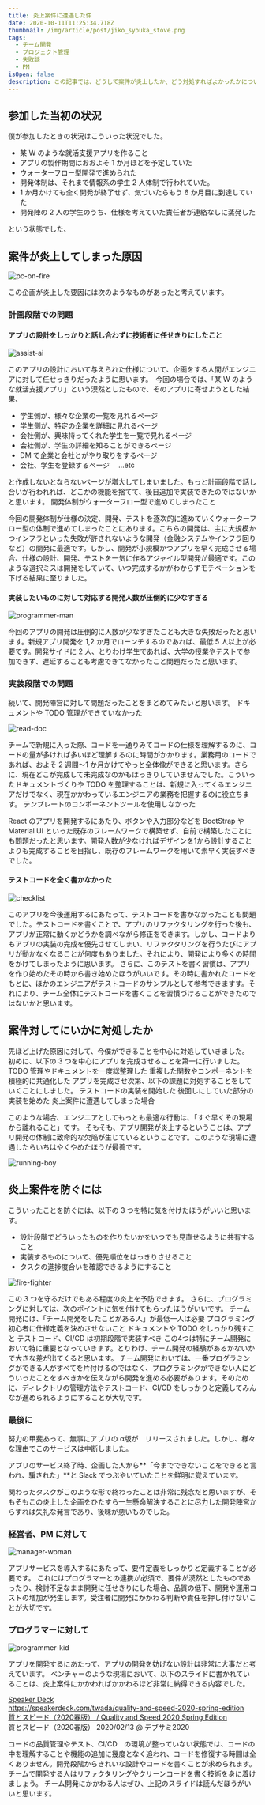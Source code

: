```yaml
---
title: 炎上案件に遭遇した件
date: 2020-10-11T11:25:34.718Z
thumbnail: /img/article/post/jiko_syouka_stove.png
tags:
  - チーム開発
  - プロジェクト管理
  - 失敗談
  - PM
isOpen: false
description: この記事では、どうして案件が炎上したか、どう対処すればよかったかについて、過去を振り返って書いていきたいと思います。このような状況は、どのような現場でも起こりえます。当時参加したプロジェクトを批判しているわけではありません。失敗の原因を分析し、対処法をまとめ、多くのアプリ開発関係者へ知見を広げることで多くの開発現場でこの状況に巻き込まないことを目的としています。
---
```

## 参加した当初の状況

僕が参加したときの状況はこういった状況でした。

* 某 W のような就活支援アプリを作ること
* アプリの製作期間はおおよそ 1 か月ほどを予定していた
* ウォーターフロー型開発で進められた
* 開発体制は、それまで情報系の学生 2 人体制で行われていた。
* 1 か月かけても全く開発が終了せず、気づいたらもう 6 か月目に到達していた
* 開発陣の 2 人の学生のうち、仕様を考えていた責任者が連絡なしに蒸発した

という状態でした、

## 案件が炎上してしまった原因



![pc-on-fire](/img/post/computer_internet_enjou.png)

この企画が炎上した要因には次のようなものがあったと考えています。

### 計画段階での問題

#### アプリの設計をしっかりと話し合わずに技術者に任せきりにしたこと


![assist-ai](img/post/ai_shigoto_makaseru.png "assist-ai")



このアプリの設計において与えられた仕様について、企画をする人間がエンジニアに対して任せっきりだったように思います。　今回の場合では、「某 W のような就活支援アプリ」という漠然としたもので、そのアプリに寄せようとした結果、

* 学生側が、様々な企業の一覧を見れるページ
* 学生側が、特定の企業を詳細に見れるページ
* 会社側が、興味持ってくれた学生を一覧で見れるページ
* 会社側が、学生の詳細を知ることができるページ
* DM で企業と会社とがやり取りをするページ
* 会社、学生を登録するページ　 ...etc

と作成しないとならないページが増大してしまいました。もっと計画段階で話し合いが行われれば、どこかの機能を捨てて、後日追加で実装できたのではないかと思います。
開発体制がウォーターフロー型で進めてしまったこと

今回の開発体制が仕様の決定、開発、テストを逐次的に進めていくウォーターフロー型の体制で進めてしまったことにあります。こちらの開発は、主に大規模かつインフラといった失敗が許されないような開発（金融システムやインフラ回りなど）の開発に最適です。しかし、開発が小規模かつアプリを早く完成させる場合、仕様の設計、開発、テストを一気に作るアジャイル型開発が最適です。このような選択ミスは開発をしていて、いつ完成するかがわからずモチベーションを下げる結果に至りました。

#### 実装したいものに対して対応する開発人数が圧倒的に少なすぎる

![programmer-man](/img/post/computer_man3_cry.png "programmer-man")



今回のアプリの開発は圧倒的に人数が少なすぎたことも大きな失敗だったと思います。新規アプリ開発を 1,2 か月でローンチするのであれば、最低 5 人以上が必要です。開発サイドに 2 人、とりわけ学生であれば、大学の授業やテストで参加できず、遅延することも考慮できてなかったこと問題だったと思います。

### 実装段階での問題

続いて、開発陣営に対して問題だったことをまとめてみたいと思います。
ドキュメントや TODO 管理ができていなかった

![read-doc](/img/post/setsumeisyo_woman.png "read-doc")

チームで新規に入った際、コードを一通りみてコードの仕様を理解するのに、コードの量が多ければ多いほど理解するのに時間がかかります。業務用のコードであれば、およそ 2 週間～1 か月かけてやっと全体像ができると思います。さらに、現在どこが完成して未完成なのかもはっきりしていませんでした。こういったドキュメントづくりや TODO を整理することは、新規に入ってくるエンジニアだけでなく、現在かかわっているエンジニアの業務を把握するのに役立ちます。
テンプレートのコンポーネントツールを使用しなかった

React のアプリを開発するにあたり、ボタンや入力部分などを BootStrap や Material UI といった既存のフレームワークで構築せず、自前で構築したことにも問題だったと思います。開発人数が少なければデザインを1から設計することよりも完成することを目指し、既存のフレームワークを用いて素早く実装すべきでした。

#### テストコードを全く書かなかった


![checklist](/img/post/clipboard4_check.png "checklist")

このアプリを今後運用するにあたって、テストコードを書かなかったことも問題でした。テストコードを書くことで、アプリのリファクタリングを行った後も、アプリが正常に動くかどうかを調べながら修正をできます。しかし、コードよりもアプリの実装の完成を優先させてしまい、リファクタリングを行うたびにアプリが動かなくなることが何度もありました。それにより、開発により多くの時間をかけてしまったように思います。
さらに、このテストを書く習慣は、アプリを作り始めたその時から書き始めたほうがいいです。その時に書かれたコードをもとに、ほかのエンジニアがテストコードのサンプルとして参考できますす。それにより、チーム全体にテストコードを書くことを習慣づけることができたのではないかと思います。

## 案件対してにいかに対処したか

先ほど上げた原因に対して、今僕ができることを中心に対処していきました。
初めに、以下の 3 つを中心にアプリを完成させることを第一に行いました。
TODO 管理やドキュメントを一度総整理した
重複した関数やコンポーネントを積極的に共通化した
アプリを完成させ次第、以下の課題に対処することをしていくことにしました。
テストコードの実装を開始した
後回しにしていた部分の実装を始めた
炎上案件に遭遇してしまった場合

このような場合、エンジニアとしてもっとも最適な行動は、「すぐ早くその現場から離れること」です。
そもそも、アプリ開発が炎上するということは、アプリ開発の体制に致命的な欠陥が生じているということです。このような現場に遭遇したらいちはやくやめたほうが最善です。


![running-boy](/img/post/ikanoosushi4_sugunigeru.png "running-boy")

## 炎上案件を防ぐには

こういったことを防ぐには、以下の 3 つを特に気を付けたほうがいいと思います。

* 設計段階でどういったものを作りたいかをいつでも見直せるように共有すること
* 実装するものについて、優先順位をはっきりさせること
* タスクの進捗度合いを確認できるようにすること

![fire-fighter](/img/post/figure_shouka.png "fire-fighter")

この 3 つを守るだけでもある程度の炎上を予防できます。
さらに、プログラミングに対しては、次のポイントに気を付けてもらったほうがいいです。
チーム開発には、「チーム開発をしたことがある人」が最低一人は必要
プログラミング初心者に仕様定義を決めさせないこと
ドキュメントや TODO をしっかり残すこと
テストコード、CI/CD は初期段階で実装すべき
この4つは特にチーム開発において特に重要となっていきます。とりわけ、チーム開発の経験があるかないかで大きな差が出てくると思います。
チーム開発においては、一番プログラミングができる人がすべてを片付けるのではなく、プログラミングができない人にどういったことをすべきかを伝えながら開発を進める必要があります。そのために、ディレクトリの管理方法やテストコード、CI/CD をしっかりと定義してみんなが進められるようにすることが大切です。

### 最後に

努力の甲斐あって、無事にアプリの α版が　リリースされました。しかし、様々な理由でこのサービスは中断しました。

アプリのサービス終了時、企画した人から**「今までできないことをできると言われ、騙された」**と Slack でつぶやいていたことを鮮明に覚えています。

関わったタスクがこのような形で終わったことは非常に残念だと思いますが、そもそもこの炎上した企画をひたすら一生懸命解決することに尽力した開発陣営からすれば失礼な発言であり、後味が悪いものでした。

### 経営者、PM に対して

![manager-woman](/img/post/manager_woman.png "manager-woman")


アプリサービスを導入するにあたって、要件定義をしっかりと定義することが必要です。 これにはプログラマーとの連携が必須で、要件が漠然としたものであったり、検討不足なまま開発に任せきりにした場合、品質の低下、開発や運用コストの増加が発生します。受注者に開発にかかわる判断や責任を押し付けないことが大切です。

### プログラマーに対して

![programmer-kid]( "/img/post/kid_job_boy_programmer.pngprogrammer-kid")

アプリを開発するにあたって、アプリの開発を妨げない設計は非常に大事だと考えています。
ベンチャーのような現場において、以下のスライドに書かれていることは、炎上案件にかかわればかかわるほど非常に納得できる内容でした。

<div class="bcard-wrapper"><span class="bcard-header withgfav"><div class="bcard-favicon" style="background-image: url(https://www.google.com/s2/favicons?domain=https://speakerdeck.com/twada/quality-and-speed-2020-spring-edition)"></div><div class="bcard-site"><a href="https://speakerdeck.com/twada/quality-and-speed-2020-spring-edition" rel="nofollow" target="_blank">Speaker Deck</a></div><div class="bcard-url"><a href="https://speakerdeck.com/twada/quality-and-speed-2020-spring-edition" rel="nofollow" target="_blank">https://speakerdeck.com/twada/quality-and-speed-2020-spring-edition</a></div></span><span class="bcard-main withogimg"><div class="bcard-title"><a href="https://speakerdeck.com/twada/quality-and-speed-2020-spring-edition" rel="nofollow" target="_blank">質とスピード（2020春版） / Quality and Speed 2020 Spring Edition</a></div><div class="bcard-description">質とスピード（2020春版）
2020/02/13 @ デブサミ2020
</div><a href="https://speakerdeck.com/twada/quality-and-speed-2020-spring-edition" rel="nofollow" target="_blank"><div class="bcard-img" style="background-image: url(https://files.speakerdeck.com/presentations/2de4c404a69b4bcf97650a00c66b748f/slide_0.jpg?602849)"></div></a></span></div>

コードの品質管理やテスト、CI/CD　の環境が整っていない状態では、コードの中を理解することや機能の追加に幾度となく追われ、コードを修復する時間は全くありません。開発段階からきれいな設計やコードを書くことが求められます。チームで開発する人はリファクタリングやクリーンコードを書く技術を身に着けましょう。
チーム開発にかかわる人はぜひ、上記のスライドは読んだほうがいいと思います。
